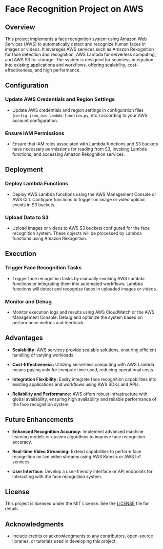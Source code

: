 # Face Recognition Project on AWS

## Overview

This project implements a face recognition system using Amazon Web Services (AWS) to automatically detect and recognize human faces in images or videos. It leverages AWS services such as Amazon Rekognition for face detection and recognition, AWS Lambda for serverless computing, and AWS S3 for storage. The system is designed for seamless integration into existing applications and workflows, offering scalability, cost-effectiveness, and high performance.

## Configuration

### Update AWS Credentials and Region Settings

- Update AWS credentials and region settings in configuration files (`config.json`, `aws-lambda-function.py`, etc.) according to your AWS account configuration.

### Ensure IAM Permissions

- Ensure that IAM roles associated with Lambda functions and S3 buckets have necessary permissions for reading from S3, invoking Lambda functions, and accessing Amazon Rekognition services.

## Deployment

### Deploy Lambda Functions

- Deploy AWS Lambda functions using the AWS Management Console or AWS CLI. Configure functions to trigger on image or video upload events in S3 buckets.

### Upload Data to S3

- Upload images or videos to AWS S3 buckets configured for the face recognition system. These objects will be processed by Lambda functions using Amazon Rekognition.

## Execution

### Trigger Face Recognition Tasks

- Trigger face recognition tasks by manually invoking AWS Lambda functions or integrating them into automated workflows. Lambda functions will detect and recognize faces in uploaded images or videos.

### Monitor and Debug

- Monitor execution logs and results using AWS CloudWatch or the AWS Management Console. Debug and optimize the system based on performance metrics and feedback.

## Advantages

- **Scalability:** AWS services provide scalable solutions, ensuring efficient handling of varying workloads.
  
- **Cost-Effectiveness:** Utilizing serverless computing with AWS Lambda means paying only for compute time used, reducing operational costs.
  
- **Integration Flexibility:** Easily integrate face recognition capabilities into existing applications and workflows using AWS SDKs and APIs.
  
- **Reliability and Performance:** AWS offers robust infrastructure with global availability, ensuring high availability and reliable performance of the face recognition system.

## Future Enhancements

- **Enhanced Recognition Accuracy:** Implement advanced machine learning models or custom algorithms to improve face recognition accuracy.
  
- **Real-time Video Streaming:** Extend capabilities to perform face recognition on live video streams using AWS Kinesis or AWS IoT services.
  
- **User Interface:** Develop a user-friendly interface or API endpoints for interacting with the face recognition system.

## License

This project is licensed under the MIT License. See the [LICENSE](LICENSE) file for details.

## Acknowledgments

- Include credits or acknowledgments to any contributors, open-source libraries, or tutorials used in developing this project.
